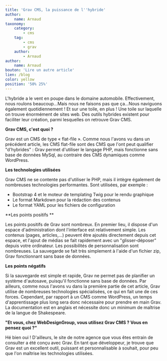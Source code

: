 ```yaml
---
title: 'Grav CMS, la puissance de l''hybride'
author:
    name: Arnaud
taxonomy:
    category:
        - cms
    tag:
        - cms
        - grav
    author:
        - Arnaud
author:
    name: Arnaud
bouton: 'Lire un autre article'
lien: /blog
color: yellow
position: '50% 25%'
---
```


L'hybride a le vent en poupe dans le domaine automobile. Effectivement, nous roulons beaucoup...Mais nous ne faisons pas que ça...Nous naviguons également quotidiennement ! Et sur une toile, en plus ! Une toile sur laquelle on trouve énormément de sites web. Des outils hybrides existent pour faciliter leur création, parmi lesquelles on retrouve Grav CMS.

**Grav CMS, c'est quoi ?**

Grav est un CMS  de type « flat-file ». Comme nous l'avons vu dans un précédent article, les CMS flat-file sont des CMS que l'ont peut qualifier "d'hybrides" : Grav permet d'utiliser le langage PHP, mais fonctionne sans base de données MySql, au contraire des CMS dynamiques comme WordPress. 

**Les technologies utilisées**

Grav CMS ne se contente pas d'utiliser le PHP, mais il intègre également de nombreuses technologies performantes. Sont utilisées, par exemple  : 
* Bootstrap 4 et le moteur de templating Twig pour le rendu graphique
* Le format Markdown pour la rédaction des contenus
* Le format YAML pour les fichiers de configuration

**Les points positifs **

Les points positifs de Grav sont nombreux. En premier lieu, il dispose d'un espace d'administration dont l'interface est relativement simple. Les contenus (pages, articles,...) peuvent être ajoutés directement depuis cet espace, et l'ajout de médias se fait rapidement avec un "glisser-déposer" depuis votre ordinateur. Les possibilités de personnalisation sont nombreuses. La sauvegarde se fait très simplement à l'aide d'un fichier zip, Grav fonctionnant sans base de données.

**Les points négatifs**

Si la sauvegarde est simple et rapide, Grav ne permet pas de planifier un système d'autosave, puisqu'il fonctionne sans base de données. Par ailleurs, comme nous l'avons vu dans la première partie de cet article, Grav utilise de nombreuses technologies spécialisées, ce qui en fait une de ces forces. Cependant, par rapport à un CMS comme WordPress, un temps d'apprentissage plus long sera donc nécessaire pour prendre en main Grav. La documentation est en anglais et nécessite donc un minimum de maîtrise de la langue de Shakespeare.

**"Et vous, chez WebDesignGroup, vous utilisez Grav CMS ? Vous en pensez quoi ?"**

Hé bien oui ! D'ailleurs, le site de notre agence que vous êtes entrain de consulter a été conçu avec Grav. En tant que développeur,  je trouve que Grav est un excellent outil, puissant et personnalisable à souhait, pour peu que l'on maîtrise les technologies utilisées.